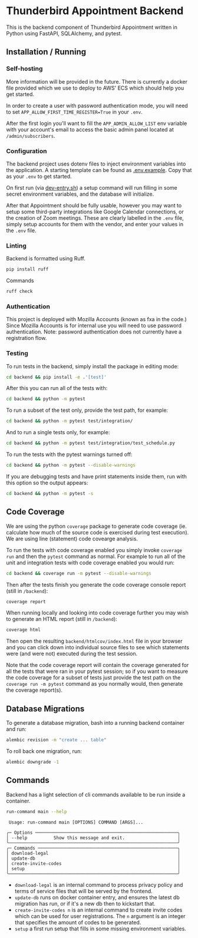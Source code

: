 # Thunderbird Appointment Backend

This is the backend component of Thunderbird Appointment written in Python using FastAPI, SQLAlchemy, and pytest.

## Installation / Running

### Self-hosting

More information will be provided in the future. There is currently a docker file provided which we use to deploy to AWS' ECS which should help you get started.

In order to create a user with password authentication mode, you will need to set `APP_ALLOW_FIRST_TIME_REGISTER=True` in your `.env`.

After the first login you'll want to fill the `APP_ADMIN_ALLOW_LIST` env variable with your account's email to access the basic admin panel located at `/admin/subscribers`.

### Configuration

The backend project uses dotenv files to inject environment variables into the application. A starting template can be found as [.env.example](.env.example). Copy that as your `.env` to get started.

On first run (via [dev-entry.sh](scripts/dev-entry.sh)) a setup command will run filling in some secret environment variables, and the database will initialize.

After that Appointment should be fully usable, however you may want to setup some third-party integrations like Google Calendar connections, or the creation of Zoom meetings. These are clearly labelled in the `.env` file, simply setup accounts for them with the vendor, and enter your values in the `.env` file.

### Linting

Backend is formatted using Ruff.

```bash
pip install ruff
```

Commands

```bash
ruff check
```

### Authentication

This project is deployed with Mozilla Accounts (known as fxa in the code.) Since Mozilla Accounts is for internal use you will need to use password authentication. Note: password authentication does not currently have a registration flow.

### Testing

To run tests in the backend, simply install the package in editing mode:

```bash
cd backend && pip install -e .'[test]'
```

After this you can run all of the tests with:

```bash
cd backend && python -m pytest
```

To run a subset of the test only, provide the test path, for example:

```bash
cd backend && python -m pytest test/integration/
```

And to run a single tests only, for example:

```bash
cd backend && python -m pytest test/integration/test_schedule.py
```

To run the tests with the pytest warnings turned off:

```bash
cd backend && python -m pytest --disable-warnings
```

If you are debugging tests and have print statements inside them, run with this option so the output appears:

```bash
cd backend && python -m pytest -s
```

## Code Coverage

We are using the python `coverage` package to generate code coverage (ie. calculate how much of the source code is exercised during test execution). We are using line (statement) code covearge analysis.

To run the tests with code coverage enabled you simply invoke `coverage run` and then the `pytest` command as normal. For example to run all of the unit and integration tests with code coverage enabled you would run:

```bash
cd backend && coverage run -m pytest --disable-warnings
```

Then after the tests finish you generate the code coverage console report (still in `/backend`):

```bash
coverage report
```

When running locally and looking into code coverage further you may wish to generate an HTML report (still in `/backend`):

```bash
coverage html
```

Then open the resulting `backend/htmlcov/index.html` file in your browser and you can click down into individual source files to see which statements were (and were not) executed during the test session.

Note that the code coverage report will contain the coverage generated for all the tests that were ran in your pytest session; so if you want to measure the code coverage for a subset of tests just provide the test path on the `coverage run -m pytest` command as you normally would, then generate the coverage report(s).

## Database Migrations

To generate a database migration, bash into a running backend container and run:

```bash
alembic revision -m "create ... table"
```

To roll back one migration, run:

```bash
alembic downgrade -1
```

## Commands

Backend has a light selection of cli commands available to be run inside a container.

```bash
run-command main --help
```

```plain
 Usage: run-command main [OPTIONS] COMMAND [ARGS]...

╭─ Options ──────────────────────────────────────────────────────╮
│ --help          Show this message and exit.                    │
╰────────────────────────────────────────────────────────────────╯
╭─ Commands ─────────────────────────────────────────────────────╮
│ download-legal                                                 │
│ update-db                                                      │
│ create-invite-codes                                            │
│ setup                                                          │
╰────────────────────────────────────────────────────────────────╯
```

* `download-legal` is an internal command to process privacy policy and terms of service files that will be served by the frontend.
* `update-db` runs on docker container entry, and ensures the latest db migration has run, or if it's a new db then to kickstart that.
* `create-invite-codes n` is an internal command to create invite codes which can be used for user registrations. The `n` argument is an integer that specifies the amount of codes to be generated.
* `setup` a first run setup that fills in some missing environment variables.
